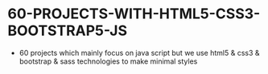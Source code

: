 # 60-PROJECTS-WITH-HTML5-CSS3-BOOTSTRAP5-JS
- 60 projects which mainly focus on java script but we use html5 &amp; css3 &amp; bootstrap &amp; sass technologies to make minimal styles 
